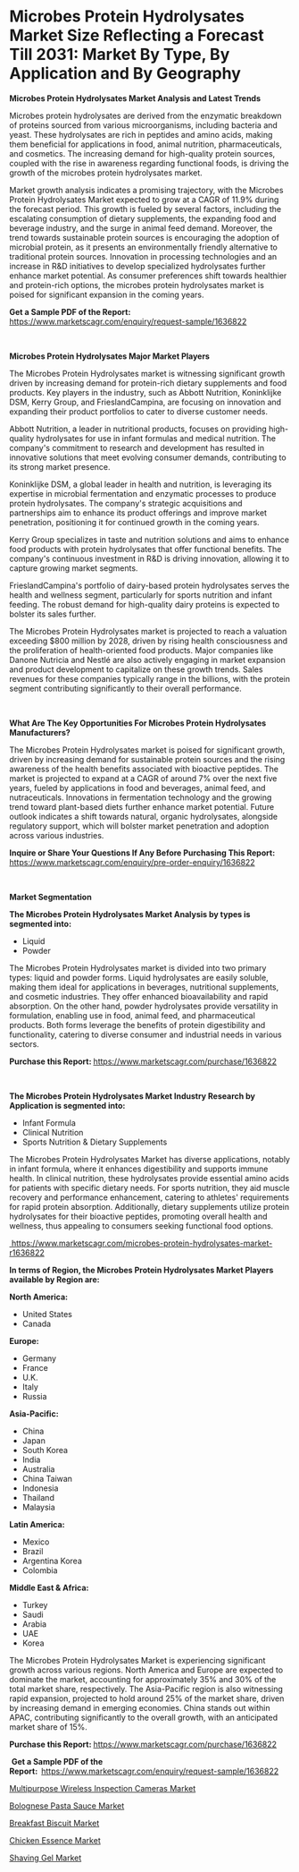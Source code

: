 <p><h1>Microbes Protein Hydrolysates Market Size Reflecting a Forecast Till 2031: Market By Type, By Application and By Geography</h1></p><p><strong>Microbes Protein Hydrolysates Market Analysis and Latest Trends</strong></p>
<p><p>Microbes protein hydrolysates are derived from the enzymatic breakdown of proteins sourced from various microorganisms, including bacteria and yeast. These hydrolysates are rich in peptides and amino acids, making them beneficial for applications in food, animal nutrition, pharmaceuticals, and cosmetics. The increasing demand for high-quality protein sources, coupled with the rise in awareness regarding functional foods, is driving the growth of the microbes protein hydrolysates market.</p><p>Market growth analysis indicates a promising trajectory, with the Microbes Protein Hydrolysates Market expected to grow at a CAGR of 11.9% during the forecast period. This growth is fueled by several factors, including the escalating consumption of dietary supplements, the expanding food and beverage industry, and the surge in animal feed demand. Moreover, the trend towards sustainable protein sources is encouraging the adoption of microbial protein, as it presents an environmentally friendly alternative to traditional protein sources. Innovation in processing technologies and an increase in R&D initiatives to develop specialized hydrolysates further enhance market potential. As consumer preferences shift towards healthier and protein-rich options, the microbes protein hydrolysates market is poised for significant expansion in the coming years.</p></p>
<p><strong>Get a Sample PDF of the Report:&nbsp;</strong> <a href="https://www.marketscagr.com/enquiry/request-sample/1636822">https://www.marketscagr.com/enquiry/request-sample/1636822</a></p>
<p>&nbsp;</p>
<p><strong>Microbes Protein Hydrolysates Major Market Players</strong></p>
<p><p>The Microbes Protein Hydrolysates market is witnessing significant growth driven by increasing demand for protein-rich dietary supplements and food products. Key players in the industry, such as Abbott Nutrition, Koninklijke DSM, Kerry Group, and FrieslandCampina, are focusing on innovation and expanding their product portfolios to cater to diverse customer needs.</p><p>Abbott Nutrition, a leader in nutritional products, focuses on providing high-quality hydrolysates for use in infant formulas and medical nutrition. The company's commitment to research and development has resulted in innovative solutions that meet evolving consumer demands, contributing to its strong market presence.</p><p>Koninklijke DSM, a global leader in health and nutrition, is leveraging its expertise in microbial fermentation and enzymatic processes to produce protein hydrolysates. The company's strategic acquisitions and partnerships aim to enhance its product offerings and improve market penetration, positioning it for continued growth in the coming years.</p><p>Kerry Group specializes in taste and nutrition solutions and aims to enhance food products with protein hydrolysates that offer functional benefits. The company's continuous investment in R&D is driving innovation, allowing it to capture growing market segments.</p><p>FrieslandCampina's portfolio of dairy-based protein hydrolysates serves the health and wellness segment, particularly for sports nutrition and infant feeding. The robust demand for high-quality dairy proteins is expected to bolster its sales further.</p><p>The Microbes Protein Hydrolysates market is projected to reach a valuation exceeding $800 million by 2028, driven by rising health consciousness and the proliferation of health-oriented food products. Major companies like Danone Nutricia and Nestlé are also actively engaging in market expansion and product development to capitalize on these growth trends. Sales revenues for these companies typically range in the billions, with the protein segment contributing significantly to their overall performance.</p></p>
<p>&nbsp;</p>
<p><strong>What Are The Key Opportunities For Microbes Protein Hydrolysates Manufacturers?</strong></p>
<p><p>The Microbes Protein Hydrolysates market is poised for significant growth, driven by increasing demand for sustainable protein sources and the rising awareness of the health benefits associated with bioactive peptides. The market is projected to expand at a CAGR of around 7% over the next five years, fueled by applications in food and beverages, animal feed, and nutraceuticals. Innovations in fermentation technology and the growing trend toward plant-based diets further enhance market potential. Future outlook indicates a shift towards natural, organic hydrolysates, alongside regulatory support, which will bolster market penetration and adoption across various industries.</p></p>
<p><strong>Inquire or Share Your Questions If Any Before Purchasing This Report:</strong> <a href="https://www.marketscagr.com/enquiry/pre-order-enquiry/1636822">https://www.marketscagr.com/enquiry/pre-order-enquiry/1636822</a></p>
<p>&nbsp;</p>
<p><strong>Market Segmentation</strong></p>
<p><strong>The Microbes Protein Hydrolysates Market Analysis by types is segmented into:</strong></p>
<p><ul><li>Liquid</li><li>Powder</li></ul></p>
<p><p>The Microbes Protein Hydrolysates market is divided into two primary types: liquid and powder forms. Liquid hydrolysates are easily soluble, making them ideal for applications in beverages, nutritional supplements, and cosmetic industries. They offer enhanced bioavailability and rapid absorption. On the other hand, powder hydrolysates provide versatility in formulation, enabling use in food, animal feed, and pharmaceutical products. Both forms leverage the benefits of protein digestibility and functionality, catering to diverse consumer and industrial needs in various sectors.</p></p>
<p><strong>Purchase this Report:&nbsp;</strong><a href="https://www.marketscagr.com/purchase/1636822">https://www.marketscagr.com/purchase/1636822</a></p>
<p>&nbsp;</p>
<p><strong>The Microbes Protein Hydrolysates Market Industry Research by Application is segmented into:</strong></p>
<p><ul><li>Infant Formula</li><li>Clinical Nutrition</li><li>Sports Nutrition & Dietary Supplements</li></ul></p>
<p><p>The Microbes Protein Hydrolysates Market has diverse applications, notably in infant formula, where it enhances digestibility and supports immune health. In clinical nutrition, these hydrolysates provide essential amino acids for patients with specific dietary needs. For sports nutrition, they aid muscle recovery and performance enhancement, catering to athletes' requirements for rapid protein absorption. Additionally, dietary supplements utilize protein hydrolysates for their bioactive peptides, promoting overall health and wellness, thus appealing to consumers seeking functional food options.</p></p>
<p><a href="https://www.marketscagr.com/microbes-protein-hydrolysates-market-r1636822">&nbsp;https://www.marketscagr.com/microbes-protein-hydrolysates-market-r1636822</a></p>
<p><strong>In terms of Region, the Microbes Protein Hydrolysates Market Players available by Region are:</strong></p>
<p>
    <p> <strong> North America: </strong>
        <ul>
            <li>United States</li>
            <li>Canada</li>
        </ul>
        </p> 
    <p> <strong> Europe: </strong>
        <ul>
            <li>Germany</li>
            <li>France</li>
            <li>U.K.</li>
            <li>Italy</li>
            <li>Russia</li>
        </ul>
        </p> 
    <p> <strong> Asia-Pacific: </strong>
        <ul>
            <li>China</li>
            <li>Japan</li>
            <li>South Korea</li>
            <li>India</li>
            <li>Australia</li>
            <li>China Taiwan</li>
            <li>Indonesia</li>
            <li>Thailand</li>
            <li>Malaysia</li>
        </ul>
        </p> 
    <p> <strong> Latin America: </strong>
        <ul>
            <li>Mexico</li>
            <li>Brazil</li>
            <li>Argentina Korea</li>
            <li>Colombia</li>
        </ul>
        </p> 
    <p> <strong> Middle East & Africa: </strong>
        <ul>
            <li>Turkey</li>
            <li>Saudi</li>
            <li>Arabia</li>
            <li>UAE</li>
            <li>Korea</li>
        </ul>
    </p>
    </p>
<p><p>The Microbes Protein Hydrolysates Market is experiencing significant growth across various regions. North America and Europe are expected to dominate the market, accounting for approximately 35% and 30% of the total market share, respectively. The Asia-Pacific region is also witnessing rapid expansion, projected to hold around 25% of the market share, driven by increasing demand in emerging economies. China stands out within APAC, contributing significantly to the overall growth, with an anticipated market share of 15%.</p></p>
<p><strong>Purchase this Report: </strong><a href="https://www.marketscagr.com/purchase/1636822">https://www.marketscagr.com/purchase/1636822</a></p>
<p>&nbsp;<strong>Get a Sample PDF of the Report:&nbsp;&nbsp;</strong><a href="https://www.marketscagr.com/enquiry/request-sample/1636822">https://www.marketscagr.com/enquiry/request-sample/1636822</a></p>
<p><strong></strong></p>
<p><p><a href="https://medium.com/@skylarreilly36/how-the-multipurpose-wireless-inspection-cameras-market-is-changing-from-2024-to-2031-d4f9f3881bb1">Multipurpose Wireless Inspection Cameras Market</a></p><p><a href="https://www.linkedin.com/pulse/bolognese-pasta-sauce-market-size-growth-trends-industry-vxfue?trackingId=MTtQy%2B9RTLq5DDU5EY%2FWuQ%3D%3D">Bolognese Pasta Sauce Market</a></p><p><a href="https://www.linkedin.com/pulse/breakfast-biscuit-market-insights-products-regional-kufme?trackingId=iuAgv6MOQh2SPGbVHxcl8g%3D%3D">Breakfast Biscuit Market</a></p><p><a href="https://issuu.com/reportprime-2/docs/chicken-essence-market-size-2030.pp_ef5fd0396ff7a9">Chicken Essence Market</a></p><p><a href="https://issuu.com/reportprime-2/docs/shaving-gel-market-size-2030.pptx_713e00d1f91e34">Shaving Gel Market</a></p></p>